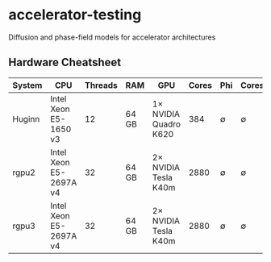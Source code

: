 # accelerator-testing
Diffusion and phase-field models for accelerator architectures

## Hardware Cheatsheet

| System     | CPU                    | Threads | RAM   | GPU                         | Cores | Phi      | Cores    |
| ---------- | ---------------------- | ------- | ----- | --------------------------- | ----- | -------- | -------- |
| Huginn     | Intel Xeon E5-1650 v3  | 12      | 64 GB | 1&times; NVIDIA Quadro K620 | 384   | &empty;  | &empty;  |
| rgpu2      | Intel Xeon E5-2697A v4 | 32      | 64 GB | 2&times; NVIDIA Tesla K40m  | 2880  | &empty;  | &empty;  |
| rgpu3      | Intel Xeon E5-2697A v4 | 32      | 64 GB | 2&times; NVIDIA Tesla K40m  | 2880  | &empty;  | &empty;  |
